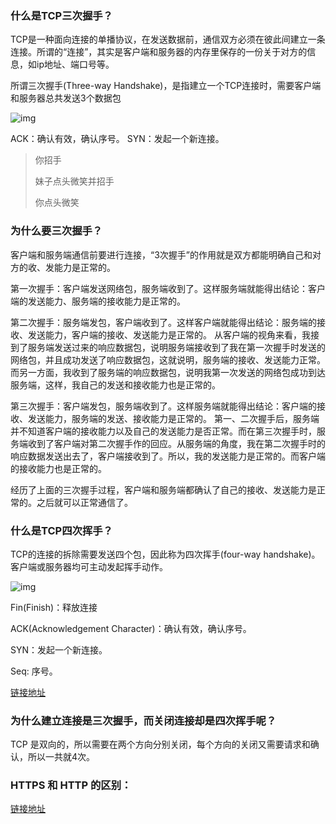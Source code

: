 ###  什么是TCP三次握手？

TCP是一种面向连接的单播协议，在发送数据前，通信双方必须在彼此间建立一条连接。所谓的“连接”，其实是客户端和服务器的内存里保存的一份关于对方的信息，如ip地址、端口号等。

所谓三次握手(Three-way Handshake)，是指建立一个TCP连接时，需要客户端和服务器总共发送3个数据包

![img](https://tva1.sinaimg.cn/large/00831rSTly1gcxdw1ieruj30u00vfmza.jpg)

ACK：确认有效，确认序号。 SYN：发起一个新连接。

> 你招手
>
> 妹子点头微笑并招手
>
> 你点头微笑

### 为什么要三次握手？

客户端和服务端通信前要进行连接，“3次握手”的作用就是双方都能明确自己和对方的收、发能力是正常的。

第一次握手：客户端发送网络包，服务端收到了。这样服务端就能得出结论：客户端的发送能力、服务端的接收能力是正常的。

第二次握手：服务端发包，客户端收到了。这样客户端就能得出结论：服务端的接收、发送能力，客户端的接收、发送能力是正常的。 从客户端的视角来看，我接到了服务端发送过来的响应数据包，说明服务端接收到了我在第一次握手时发送的网络包，并且成功发送了响应数据包，这就说明，服务端的接收、发送能力正常。而另一方面，我收到了服务端的响应数据包，说明我第一次发送的网络包成功到达服务端，这样，我自己的发送和接收能力也是正常的。

第三次握手：客户端发包，服务端收到了。这样服务端就能得出结论：客户端的接收、发送能力，服务端的发送、接收能力是正常的。 第一、二次握手后，服务端并不知道客户端的接收能力以及自己的发送能力是否正常。而在第三次握手时，服务端收到了客户端对第二次握手作的回应。从服务端的角度，我在第二次握手时的响应数据发送出去了，客户端接收到了。所以，我的发送能力是正常的。而客户端的接收能力也是正常的。

经历了上面的三次握手过程，客户端和服务端都确认了自己的接收、发送能力是正常的。之后就可以正常通信了。

### 什么是TCP四次挥手？

TCP的连接的拆除需要发送四个包，因此称为四次挥手(four-way handshake)。客户端或服务器均可主动发起挥手动作。

![img](https://tva1.sinaimg.cn/large/00831rSTly1gcxe17p0koj30ve0lcdix.jpg)

Fin(Finish)：释放连接

ACK(Acknowledgement Character)：确认有效，确认序号。

SYN：发起一个新连接。

Seq: 序号。

[链接地址](https://www.cnblogs.com/qdhxhz/p/8470997.html)

### 为什么建立连接是三次握手，而关闭连接却是四次挥手呢？

TCP 是双向的，所以需要在两个方向分别关闭，每个方向的关闭又需要请求和确认，所以一共就4次。

### HTTPS 和 HTTP 的区别：

[链接地址](https://www.php.cn/faq/418162.html)

